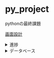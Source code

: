 # py_project
pythonの最終課題

[画面設計](https://xd.adobe.com/view/e44c6bd4-8b96-472d-8b65-f82c0044b3ba-b11f/)

<details>
<summary>進捗</summary>

### 06/28
* トップ画面作成
* 新規登録画面作成
* データベース設計開始

### 06/22
* ログイン後の画面設計
  * トップ画面
  * 図書一覧画面
  * キーワード検索

### 06/21
* 空ファイルのpush
* ログインと新規登録の画面設計

### 06/13
* リポジトリの作成
* 画面設計開始(XD)
</details>

<details>
<summary>データベース</summary>

#### users

ユーザの登録、参照

|カラム名|データ型|
|----|----|
|user_id|SERIAL|
|name|VARCHAR(256)|
|birth|INTEGER|
|hashed_password|VARCHAR(64)|
|salt|VARCHAR(30)|

※パスワードはハッシュ化済み

---

#### books

図書の登録、参照

|カラム名|データ型|
|----|----|
|book_id|SERIAL|
|isbn|INTEGER|
|title|VARCHAR(256)|
|author|VARCHAR(256)|
|publisher|VARCHAR(256)|

---

#### user_books

ユーザ図書関連

|カラム名|データ型|
|----|----|
|history|SERIAL|
|user_id|INTEGER|
|book_id|INTEGER|
|borrowed_time|TIMESTAMP|
|returned_time|TIMESTAMP|
</details>